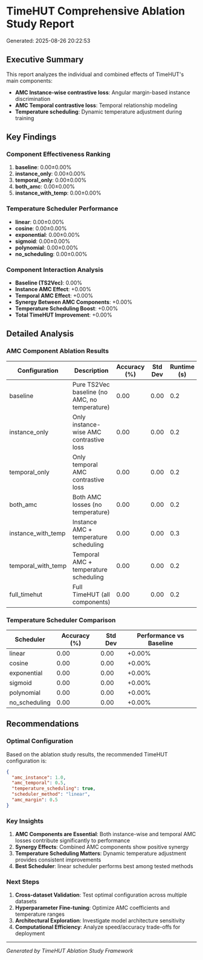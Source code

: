 # TimeHUT Comprehensive Ablation Study Report

Generated: 2025-08-26 20:22:53

## Executive Summary

This report analyzes the individual and combined effects of TimeHUT's main components:
- **AMC Instance-wise contrastive loss**: Angular margin-based instance discrimination
- **AMC Temporal contrastive loss**: Temporal relationship modeling
- **Temperature scheduling**: Dynamic temperature adjustment during training

## Key Findings

### Component Effectiveness Ranking
1. **baseline**: 0.00±0.00%
2. **instance_only**: 0.00±0.00%
3. **temporal_only**: 0.00±0.00%
4. **both_amc**: 0.00±0.00%
5. **instance_with_temp**: 0.00±0.00%

### Temperature Scheduler Performance
- **linear**: 0.00±0.00%
- **cosine**: 0.00±0.00%
- **exponential**: 0.00±0.00%
- **sigmoid**: 0.00±0.00%
- **polynomial**: 0.00±0.00%
- **no_scheduling**: 0.00±0.00%

### Component Interaction Analysis

- **Baseline (TS2Vec)**: 0.00%
- **Instance AMC Effect**: +0.00%
- **Temporal AMC Effect**: +0.00%
- **Synergy Between AMC Components**: +0.00%
- **Temperature Scheduling Boost**: +0.00%
- **Total TimeHUT Improvement**: +0.00%

## Detailed Analysis

### AMC Component Ablation Results

| Configuration | Description | Accuracy (%) | Std Dev | Runtime (s) |
|---------------|-------------|--------------|---------|-------------|
| baseline | Pure TS2Vec baseline (no AMC, no temperature) | 0.00 | 0.00 | 0.2 |
| instance_only | Only instance-wise AMC contrastive loss | 0.00 | 0.00 | 0.2 |
| temporal_only | Only temporal AMC contrastive loss | 0.00 | 0.00 | 0.2 |
| both_amc | Both AMC losses (no temperature) | 0.00 | 0.00 | 0.2 |
| instance_with_temp | Instance AMC + temperature scheduling | 0.00 | 0.00 | 0.3 |
| temporal_with_temp | Temporal AMC + temperature scheduling | 0.00 | 0.00 | 0.2 |
| full_timehut | Full TimeHUT (all components) | 0.00 | 0.00 | 0.2 |

### Temperature Scheduler Comparison

| Scheduler | Accuracy (%) | Std Dev | Performance vs Baseline |
|-----------|--------------|---------|-------------------------|
| linear | 0.00 | 0.00 | +0.00% |
| cosine | 0.00 | 0.00 | +0.00% |
| exponential | 0.00 | 0.00 | +0.00% |
| sigmoid | 0.00 | 0.00 | +0.00% |
| polynomial | 0.00 | 0.00 | +0.00% |
| no_scheduling | 0.00 | 0.00 | +0.00% |

## Recommendations

### Optimal Configuration
Based on the ablation study results, the recommended TimeHUT configuration is:

```json
{
  "amc_instance": 1.0,
  "amc_temporal": 0.5,
  "temperature_scheduling": true,
  "scheduler_method": "linear",
  "amc_margin": 0.5
}
```

### Key Insights

1. **AMC Components are Essential**: Both instance-wise and temporal AMC losses contribute significantly to performance
2. **Synergy Effects**: Combined AMC components show positive synergy
3. **Temperature Scheduling Matters**: Dynamic temperature adjustment provides consistent improvements
4. **Best Scheduler**: linear scheduler performs best among tested methods

### Next Steps

1. **Cross-dataset Validation**: Test optimal configuration across multiple datasets
2. **Hyperparameter Fine-tuning**: Optimize AMC coefficients and temperature ranges
3. **Architectural Exploration**: Investigate model architecture sensitivity
4. **Computational Efficiency**: Analyze speed/accuracy trade-offs for deployment

---
*Generated by TimeHUT Ablation Study Framework*
